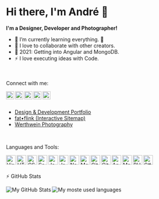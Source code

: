 # Hi there, I'm André 👋

**I'm a Designer, Developer and Photographer!**

- 🌱 I’m currently learning everything. 🤣
- 👯 I love to collaborate with other creators.
- 🥅 2021: Getting into Angular and MongoDB.
- ⚡ I love executing ideas with Code.

<br/>

Connect with me:

[<img align="left" alt="André-Pascal Werthwein | LinkedIn" width="22px" src="https://cdn.jsdelivr.net/npm/simple-icons@v3/icons/linkedin.svg" />][linked-in]
[<img align="left" alt="André-Pascal Werthwein | Xing" width="22px" src="https://cdn.jsdelivr.net/npm/simple-icons@v3/icons/xing.svg" />][xing]
[<img align="left" alt="André-Pascal Werthwein | CodePen" width="22px" src="https://cdn.jsdelivr.net/npm/simple-icons@3.13.0/icons/codepen.svg" />][code-pen]
[<img align="left" alt="André-Pascal Werthwein | Behance" width="22px" src="https://cdn.jsdelivr.net/npm/simple-icons@3.13.0/icons/behance.svg" />][behance]
[<img align="left" alt="André-Pascal Werthwein | Dribbble" width="22px" src="https://cdn.jsdelivr.net/npm/simple-icons@3.13.0/icons/dribbble.svg" />][dribbble]

<br/><br/>

-  [Design & Development Portfolio][website]
-  [fat&bull;flink (Interactive Sitemap)][fat-link]
-  [Werthwein Photography][photography]

<br/>

Languages and Tools:

<img align="left" alt="Visual Studio Code" width="26px" src="https://cdn.jsdelivr.net/npm/simple-icons@3.13.0/icons/visualstudiocode.svg" />
<img align="left" alt="HTML5" width="26px" src="https://cdn.jsdelivr.net/npm/simple-icons@3.13.0/icons/html5.svg" />
<img align="left" alt="CSS3" width="26px" src="https://cdn.jsdelivr.net/npm/simple-icons@3.13.0/icons/css3.svg" />
<img align="left" alt="Sass" width="26px" src="https://cdn.jsdelivr.net/npm/simple-icons@3.13.0/icons/sass.svg" />
<img align="left" alt="JavaScript" width="26px" src="https://cdn.jsdelivr.net/npm/simple-icons@3.13.0/icons/javascript.svg" />
<img align="left" alt="JavaScript" width="26px" src="https://cdn.jsdelivr.net/npm/simple-icons@3.13.0/icons/typescript.svg" />
<img align="left" alt="Node.js" width="26px" src="https://cdn.jsdelivr.net/npm/simple-icons@3.13.0/icons/node-dot-js.svg" />
<img align="left" alt="MongoDB" width="26px" src="https://cdn.jsdelivr.net/npm/simple-icons@3.13.0/icons/mongodb.svg" />
<img align="left" alt="Git" width="26px" src="https://cdn.jsdelivr.net/npm/simple-icons@3.13.0/icons/git.svg" />
<img align="left" alt="GitHub" width="26px" src="https://cdn.jsdelivr.net/npm/simple-icons@3.13.0/icons/github.svg" />
<img align="left" alt="Angular" width="26px" src="https://cdn.jsdelivr.net/npm/simple-icons@3.13.0/icons/angular.svg" />
<img align="left" alt="Markdown" width="26px" src="https://cdn.jsdelivr.net/npm/simple-icons@3.13.0/icons/markdown.svg" />
<img align="left" alt="PHP" width="26px" src="https://cdn.jsdelivr.net/npm/simple-icons@3.13.0/icons/php.svg" />
<img align="left" alt="C#" width="26px" src="https://cdn.jsdelivr.net/npm/simple-icons@3.13.0/icons/csharp.svg" />

<br/><br/>

:zap: GitHub Stats

  <img align="left" alt="My GitHub Stats" src="https://github-readme-stats.vercel.app/api?username=AndreWerthwein&show_icons=true&count_private=true" />

 <img align="left" alt="My moste used languages" src="https://github-readme-stats.vercel.app/api/top-langs/?username=AndreWerthwein&langs_count=8"/>

[website]: https://www.andrewerthwein.de
[fat-link]: http://fat.link.andrewerthwein.de
[code-pen]: https://codepen.io/AndrePW/
[photography]: https://www.werthwein-photography.com
[linked-in]: https://www.linkedin.com/in/andr%C3%A9-pascal-werthwein-72a378144/
[xing]: https://www.xing.com/profile/AndrePascal_Werthwein
[behance]: https://www.behance.net/AndrePascalWerthwein
[dribbble]: https://dribbble.com/andrepascalwerthwein

